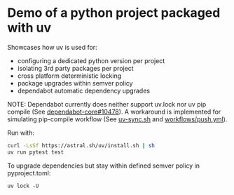 # Demo of a python project packaged with uv

Showcases how uv is used for:
 -  configuring a dedicated python version per project
 -  isolating 3rd party packages per project 
 -  cross platform deterministic locking
 -  package upgrades within semver policy
 -  dependabot automatic dependency upgrades

NOTE: Dependabot currently does neither support uv.lock nor uv pip compile (See [dependabot-core#10478](https://github.com/dependabot/dependabot-core/issues/10478)).
A workaround is implemented for simulating pip-compile workflow (See [uv-sync.sh](./bin/uv-sync.sh) and [workflows/push.yml](.github/workflows/push.yml)).

Run with:

```bash
curl -LsSf https://astral.sh/uv/install.sh | sh
uv run pytest test
```

To upgrade dependencies but stay within defined semver policy in pyproject.toml:

```
uv lock -U 
```
